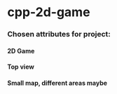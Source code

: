 # cpp-2d-game
### Chosen attributes for project:
#### 2D Game
#### Top view
#### Small map, different areas maybe
